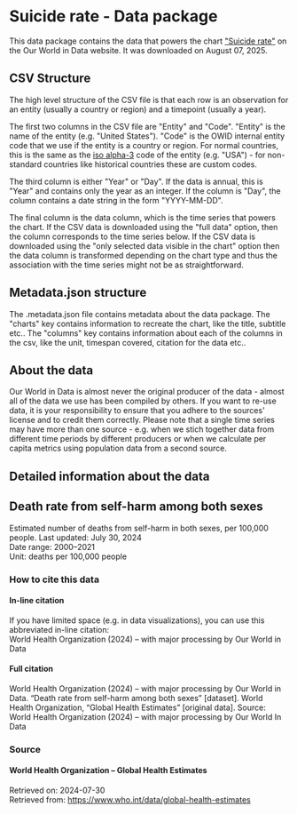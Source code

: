 # Suicide rate - Data package

This data package contains the data that powers the chart ["Suicide rate"](https://ourworldindata.org/grapher/death-rate-from-suicides-ghe) on the Our World in Data website. It was downloaded on August 07, 2025.

## CSV Structure

The high level structure of the CSV file is that each row is an observation for an entity (usually a country or region) and a timepoint (usually a year).

The first two columns in the CSV file are "Entity" and "Code". "Entity" is the name of the entity (e.g. "United States"). "Code" is the OWID internal entity code that we use if the entity is a country or region. For normal countries, this is the same as the [iso alpha-3](https://en.wikipedia.org/wiki/ISO_3166-1_alpha-3) code of the entity (e.g. "USA") - for non-standard countries like historical countries these are custom codes.

The third column is either "Year" or "Day". If the data is annual, this is "Year" and contains only the year as an integer. If the column is "Day", the column contains a date string in the form "YYYY-MM-DD".

The final column is the data column, which is the time series that powers the chart. If the CSV data is downloaded using the "full data" option, then the column corresponds to the time series below. If the CSV data is downloaded using the "only selected data visible in the chart" option then the data column is transformed depending on the chart type and thus the association with the time series might not be as straightforward.

## Metadata.json structure

The .metadata.json file contains metadata about the data package. The "charts" key contains information to recreate the chart, like the title, subtitle etc.. The "columns" key contains information about each of the columns in the csv, like the unit, timespan covered, citation for the data etc..

## About the data

Our World in Data is almost never the original producer of the data - almost all of the data we use has been compiled by others. If you want to re-use data, it is your responsibility to ensure that you adhere to the sources' license and to credit them correctly. Please note that a single time series may have more than one source - e.g. when we stich together data from different time periods by different producers or when we calculate per capita metrics using population data from a second source.

## Detailed information about the data


## Death rate from self-harm among both sexes
Estimated number of deaths from self-harm in both sexes, per 100,000 people.
Last updated: July 30, 2024  
Date range: 2000–2021  
Unit: deaths per 100,000 people  


### How to cite this data

#### In-line citation
If you have limited space (e.g. in data visualizations), you can use this abbreviated in-line citation:  
World Health Organization (2024) – with major processing by Our World in Data

#### Full citation
World Health Organization (2024) – with major processing by Our World in Data. “Death rate from self-harm among both sexes” [dataset]. World Health Organization, “Global Health Estimates” [original data].
Source: World Health Organization (2024) – with major processing by Our World In Data

### Source

#### World Health Organization – Global Health Estimates
Retrieved on: 2024-07-30  
Retrieved from: https://www.who.int/data/global-health-estimates  


    